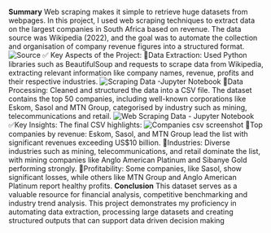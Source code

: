 **Summary**
Web scraping makes it simple to retrieve huge datasets from webpages. In this project, I used web scraping techniques to extract data on the largest companies in South Africa based on revenue. 
The data source was Wikipedia (2022), and the goal was to automate the collection and organisation of company revenue figures into a structured format.
![Source](https://github.com/user-attachments/assets/b57244fd-f2e9-4d08-b979-7653ea170f0c)
✅ Key Aspects of the Project:
🎯Data Extraction: Used Python libraries such as BeautifulSoup and requests to scrape data from Wikipedia, extracting relevant information like company names, revenue, profits and their respective industries.
![Scraping Data -Jupyter Notebook](https://github.com/user-attachments/assets/77607452-0ce7-4478-a5b4-8c3758305822)
🎯Data Processing: Cleaned and structured the data into a CSV file. The dataset contains the top 50 companies, including well-known corporations like Eskom, Sasol and MTN Group, categorised by industry such as mining, telecommunications and retail.
![Web Scraping Data - Jupyter Notebook](https://github.com/user-attachments/assets/8dcf1bad-6339-464a-ae93-aa690092988c)
✅Key Insights:
The final CSV highlights:
![Companies csv screenshot](https://github.com/user-attachments/assets/6f4f84c7-d1fc-40cd-a7e4-f4e6466ff185)
🎯Top companies by revenue: Eskom, Sasol, and MTN Group lead the list with significant revenues exceeding US$10 billion.
🎯Industries: Diverse industries such as mining, telecommunications, and retail dominate the list, with mining companies like Anglo American Platinum and Sibanye Gold performing strongly.
🎯Profitability: Some companies, like Sasol, show significant losses, while others like MTN Group and Anglo American Platinum report healthy profits.
**Conclusion**
This dataset serves as a valuable resource for financial analysis, competitive benchmarking and industry trend analysis. This project demonstrates my proficiency in automating data extraction, processing large datasets and creating structured outputs that can support data driven decision making
